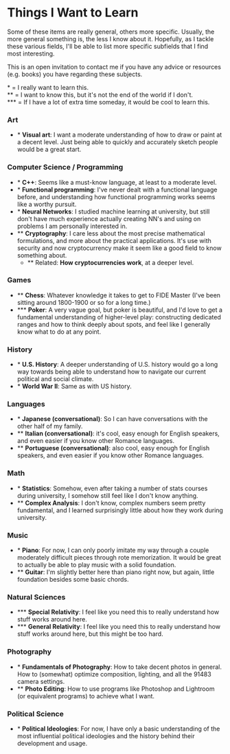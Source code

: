 # Things I Want to Learn

Some of these items are really general, others more specific. Usually, the more general something is, the less I know about it. Hopefully, as I tackle these various fields, I'll be able to list more specific subfields that I find most interesting.

This is an open invitation to contact me if you have any advice or resources (e.g. books) you have regarding these subjects.

\* = I really want to learn this. \
\*\* = I want to know this, but it's not the end of the world if I don't. \
\*\*\* = If I have a lot of extra time someday, it would be cool to learn this.

### Art
- \* **Visual art**: I want a moderate understanding of how to draw or paint at a decent level. Just being able to quickly and accurately sketch people would be a great start.

### Computer Science / Programming
- \* **C++**: Seems like a must-know language, at least to a moderate level.
- \* **Functional programming**: I've never dealt with a functional language before, and understanding how functional programming works seems like a worthy pursuit.
- \* **Neural Networks**: I studied machine learning at university, but still don't have much experience actually creating NN's and using on problems I am personally interested in. 
- \*\* **Cryptography**: I care less about the most precise mathematical formulations, and more about the practical applications. It's use with security and now cryptocurrency make it seem like a good field to know something about.
    - \*\* Related: **How cryptocurrencies work**, at a deeper level.

### Games
- \*\* **Chess**: Whatever knowledge it takes to get to FIDE Master (I've been sitting around 1800-1900 or so for a long time.)
- \*\*\* **Poker**: A very vague goal, but poker is beautiful, and I'd love to get a fundamental understanding of higher-level play: constructing dedicated ranges and how to think deeply about spots, and feel like I generally know what to do at any point.

### History
- \* **U.S. History**: A deeper understanding of U.S. history would go a long way towards being able to understand how to navigate our current political and social climate. 
- \* **World War II**: Same as with US history.

### Languages 
- \* **Japanese (conversational)**: So I can have conversations with the other half of my family.
- \*\* **Italian (conversational)**: it's cool, easy enough for English speakers, and even easier if you know other Romance languages.
- \*\* **Portuguese (conversational)**: also cool, easy enough for English speakers, and even easier if you know other Romance languages.

### Math
- \* **Statistics**: Somehow, even after taking a number of stats courses during university, I somehow still feel like I don't know anything.
- \*\* **Complex Analysis**: I don't know, complex numbers seem pretty fundamental, and I learned surprisingly little about how they work during university.

### Music
- \* **Piano**: For now, I can only poorly imitate my way through a couple moderately difficult pieces through rote memorization. It would be great to actually be able to play music with a solid foundation.
- \*\* **Guitar**: I'm slightly better here than piano right now, but again, little foundation besides some basic chords.

### Natural Sciences
- \*\*\* **Special Relativity**: I feel like you need this to really understand how stuff works around here.
- \*\*\* **General Relativity**: I feel like you need this to really understand how stuff works around here, but this might be too hard.

### Photography
- \* **Fundamentals of Photography**: How to take decent photos in general. How to (somewhat) optimize composition, lighting, and all the 91483 camera settings.
- \*\* **Photo Editing**: How to use programs like Photoshop and Lightroom (or equivalent programs) to achieve what I want.

### Political Science
- \* **Political Ideologies**: For now, I have only a basic understanding of the most influential political ideologies and the history behind their development and usage.
